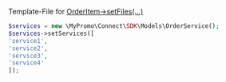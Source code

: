 Template-File for [OrderItem->setFiles(...)][OrderItem]

```php
$services = new \MyPromo\Connect\SDK\Models\OrderService();
$services->setServices([
'service1',
'service2',
'service3',
'service4'
]);
```

[OrderItem]: OrderItem.md
